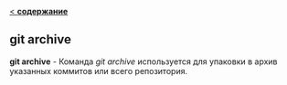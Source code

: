 [< **содержание**](./readme.md)

## git archive

**git archive** - Команда *git archive* используется для упаковки в архив указанных коммитов или всего репозитория.